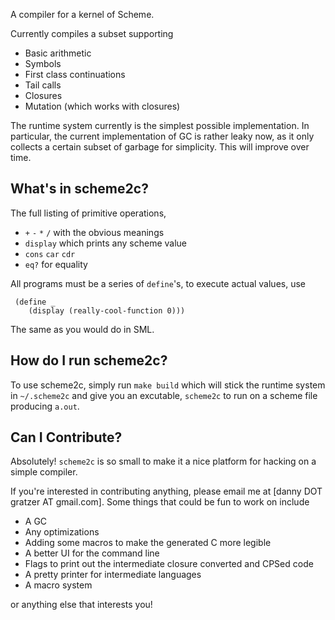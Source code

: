 A compiler for a kernel of Scheme.

Currently compiles a subset supporting

 - Basic arithmetic
 - Symbols
 - First class continuations
 - Tail calls
 - Closures
 - Mutation (which works with closures)

The runtime system currently is the simplest possible implementation.
In particular, the current implementation of GC is rather leaky now,
as it only collects a certain subset of garbage for simplicity.
This will improve over time.


## What's in scheme2c?
The full listing of primitive operations,

 - `+` `-` `*` `/` with the obvious meanings
 - `display` which prints any scheme value
 - `cons` `car` `cdr`
 - `eq?` for equality

All programs must be a series of `define`'s, to execute actual values, use

     (define _
        (display (really-cool-function 0)))


The same as you would do in SML.

## How do I run scheme2c?

To use scheme2c, simply run `make build` which will stick the runtime system in `~/.scheme2c` and give you
an excutable, `scheme2c` to run on a scheme file producing `a.out`.

## Can I Contribute?
Absolutely! `scheme2c` is so small to make it a nice platform for hacking on a simple compiler.

If you're interested in contributing anything, please email me at [danny DOT gratzer AT gmail.com].
Some things that could be fun to work on include

 - A GC
 - Any optimizations
 - Adding some macros to make the generated C more legible
 - A better UI for the command line
 - Flags to print out the intermediate closure converted and CPSed code
 - A pretty printer for intermediate languages
 - A macro system

or anything else that interests you!
